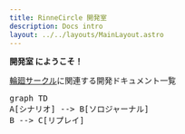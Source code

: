 ```yaml
---
title: RinneCircle 開発室
description: Docs intro
layout: ../../layouts/MainLayout.astro
---
```


**開発室 にようこそ！**

[輪廻サークル](https://rinne.eisei-teien.ml/rinne-circle-builder/)に関連する開発ドキュメント一覧

<pre class="mermaid">
graph TD
A[シナリオ] --> B[ソロジャーナル]
B --> C[リプレイ]

</pre>
